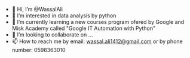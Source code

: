 - 👋 Hi, I’m @WassalAli
- 👀 I’m interested in data analysis by python 
- 🌱 I’m currently learning a new courses program ofered by Google and Misk Academy called "Google IT Automation with Python"
- 💞️ I’m looking to collaborate on ...
- 📫 How to reach me by email: wassal.ali1412@gmail.com or by phone number: 0598363010

<!---
WassalAli/WassalAli is a ✨ special ✨ repository because its `README.md` (this file) appears on your GitHub profile.
You can click the Preview link to take a look at your changes.
--->
